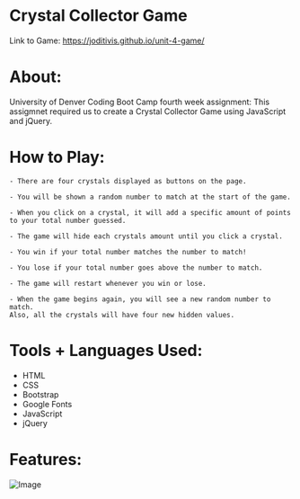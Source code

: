 # Crystal Collector Game
Link to Game: https://joditivis.github.io/unit-4-game/

# About:
University of Denver Coding Boot Camp fourth week assignment: This assigmnet required us to create a Crystal Collector Game using JavaScript and jQuery.

# How to Play:
```
- There are four crystals displayed as buttons on the page.

- You will be shown a random number to match at the start of the game.

- When you click on a crystal, it will add a specific amount of points to your total number guessed.

- The game will hide each crystals amount until you click a crystal.

- You win if your total number matches the number to match!

- You lose if your total number goes above the number to match.

- The game will restart whenever you win or lose.

- When the game begins again, you will see a new random number to match. 
Also, all the crystals will have four new hidden values.
```

# Tools + Languages Used:
* HTML
* CSS
* Bootstrap
* Google Fonts
* JavaScript
* jQuery


# Features:
![Image](crystalcollectorgame.png)